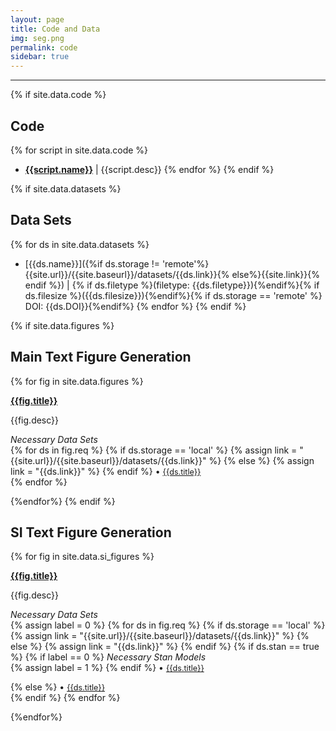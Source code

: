 ```yaml
---
layout: page
title: Code and Data
img: seg.png 
permalink: code
sidebar: true
---
```


---

{% if site.data.code %}
## Code
{% for script in site.data.code %}
* [**{{script.name}}**]({{site.url}}/{{site.baseurl}}/software/{{script.name}})
  \| {{script.desc}}
{% endfor %}
{% endif %}

{% if site.data.datasets %}
## Data Sets
{% for ds in site.data.datasets %}
* [{{ds.name}}]({%if ds.storage !=
  'remote'%}{{site.url}}/{{site.baseurl}}/datasets/{{ds.link}}{%
  else%}{{site.link}}{% endif %}) \| {% if ds.filetype %}(filetype:
  {{ds.filetype}}){%endif%}{% if ds.filesize %}({{ds.filesize}}){%endif%}{%
  if ds.storage == 'remote' %} DOI: {{ds.DOI}}{%endif%}
{% endfor %}
{% endif %}

{% if site.data.figures %}
## Main Text Figure Generation

{% for fig in site.data.figures %}
<article class="post">

<a class="post-thumbnail" style="background-image: '{{site.url}}/{{site.baseurl}}/assets/img/{{fig.pic}}'" href=""> </a>

<div class="post-content">
<b class="post-title"><a href="{{site.url}}/{{site.baseurl}}/software/{{fig.filename}}">{{fig.title}}</a></b>
<p> {{fig.desc}}</p>

<i>Necessary Data Sets </i><br/>
{% for ds in fig.req %}
{% if ds.storage == 'local' %}
{% assign link = "{{site.url}}/{{site.baseurl}}/datasets/{{ds.link}}" %}
{% else %}
{% assign link = "{{ds.link}}" %}
{% endif %}
• <a style="font-size: 0.9em;" href="{{link}}">  {{ds.title}} </a><br/>
{% endfor %}
</div>
</article>
{%endfor%}
{% endif %}



## SI Text Figure Generation
{% for fig in site.data.si_figures %}
<article class="post">

<a class="post-thumbnail" style="background-image: url({{site.url}}/{{site.baseurl}}/assets/img/{{fig.pic}})" href="{{site.baseurl}}/figures/{{fig.pdf}}"> </a>

<div class="post-content">
<b class="post-title"><a href="{{site.url}}/{{site.baseurl}}/software/{{fig.filename}}">{{fig.title}}</a></b>
<p> {{fig.desc}}</p>

<i>Necessary Data Sets </i><br/>
{% assign label = 0 %}
{% for ds in fig.req %}
{% if ds.storage == 'local' %}
{% assign link = "{{site.url}}/{{site.baseurl}}/datasets/{{ds.link}}" %}
{% else %}
{% assign link = "{{ds.link}}" %}
{% endif %}
{% if ds.stan == true %}
{% if label == 0 %}
<i> Necessary Stan Models </i><br/>
{% assign label = 1 %}
{% endif %}
• <a style="font-size: 0.9em;" href="{{site.url}}/{{site.baseurl}}/software/{{ds.link}}"> {{ds.title}}</a><br/>

{% else %}
• <a style="font-size: 0.9em;" href="{{link}}"> {{ds.title}} </a> <br />
{% endif %}
{% endfor %}

</div>
</article>
{%endfor%}

